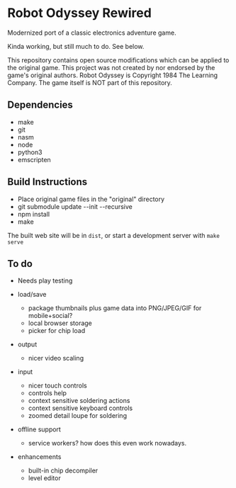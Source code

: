 Robot Odyssey Rewired
=====================

Modernized port of a classic electronics adventure game.

Kinda working, but still much to do. See below.

This repository contains open source modifications which can be applied to the original game. This project was not created by nor endorsed by the game's original authors. Robot Odyssey is Copyright 1984 The Learning Company. The game itself is NOT part of this repository.


Dependencies
------------

- make
- git
- nasm
- node
- python3
- emscripten


Build Instructions
------------------

- Place original game files in the "original" directory
- git submodule update --init --recursive
- npm install
- make

The built web site will be in `dist`, or start a development server with `make serve`

To do
-----

- Needs play testing

- load/save
  - package thumbnails plus game data into PNG/JPEG/GIF for mobile+social?
  - local browser storage
  - picker for chip load

- output
  - nicer video scaling

- input
  - nicer touch controls
  - controls help
  - context sensitive soldering actions
  - context sensitive keyboard controls
  - zoomed detail loupe for soldering

- offline support
  - service workers? how does this even work nowadays.

- enhancements
  - built-in chip decompiler
  - level editor
